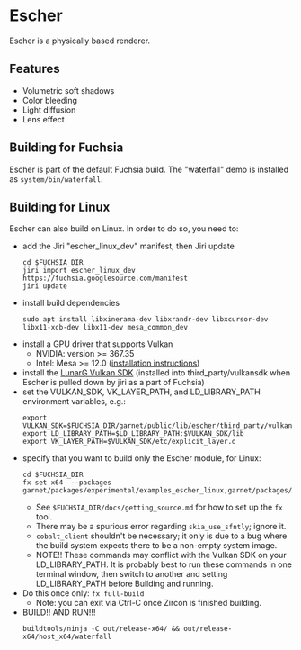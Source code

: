 # Escher

Escher is a physically based renderer.

## Features

 * Volumetric soft shadows
 * Color bleeding
 * Light diffusion
 * Lens effect

## Building for Fuchsia
Escher is part of the default Fuchsia build.  The "waterfall" demo is installed
as `system/bin/waterfall`.

## Building for Linux
Escher can also build on Linux.  In order to do so, you need to:
  * add the Jiri "escher_linux_dev" manifest, then Jiri update
    ```
    cd $FUCHSIA_DIR
    jiri import escher_linux_dev https://fuchsia.googlesource.com/manifest
    jiri update
    ```
  * install build dependencies
    ```
    sudo apt install libxinerama-dev libxrandr-dev libxcursor-dev libx11-xcb-dev libx11-dev mesa_common_dev
    ```
  * install a GPU driver that supports Vulkan
    * NVIDIA: version >= 367.35
    * Intel: Mesa >= 12.0 ([installation instructions](https://stackoverflow.com/questions/40783620/how-to-install-intel-graphics-drivers-with-vulkan-support-for-ubuntu-16-04-xen/40792607#40792607))
  * install the [LunarG Vulkan SDK](https://lunarg.com/vulkan-sdk/) (installed
    into third_party/vulkansdk when Escher is pulled down by jiri as a part of Fuchsia)
  * set the VULKAN_SDK, VK_LAYER_PATH, and LD_LIBRARY_PATH environment variables, e.g.:
    ```
    export VULKAN_SDK=$FUCHSIA_DIR/garnet/public/lib/escher/third_party/vulkansdk/x86_64
    export LD_LIBRARY_PATH=$LD_LIBRARY_PATH:$VULKAN_SDK/lib
    export VK_LAYER_PATH=$VULKAN_SDK/etc/explicit_layer.d
    ```
  * specify that you want to build only the Escher module, for Linux:
    ```
    cd $FUCHSIA_DIR
    fx set x64  --packages garnet/packages/experimental/examples_escher_linux,garnet/packages/experimental/tests_escher_linux,garnet/packages/examples/fidl_echo
    ```
    * See `$FUCHSIA_DIR/docs/getting_source.md` for how to set up the `fx` tool.
    * There may be a spurious error regarding `skia_use_sfntly`; ignore it.
    * `cobalt_client` shouldn't be necessary; it only is due to a bug where the build system expects there to be a non-empty system image.
    * NOTE!! These commands may conflict with the Vulkan SDK on your LD_LIBRARY_PATH.  It is probably best to run these commands in one terminal window, then switch to another and setting LD_LIBRARY_PATH before Building
    and running.
  * Do this once only: `fx full-build`
    * Note: you can exit via Ctrl-C once Zircon is finished building.  
  * BUILD!! AND RUN!!!
    ```
    buildtools/ninja -C out/release-x64/ && out/release-x64/host_x64/waterfall
    ```
